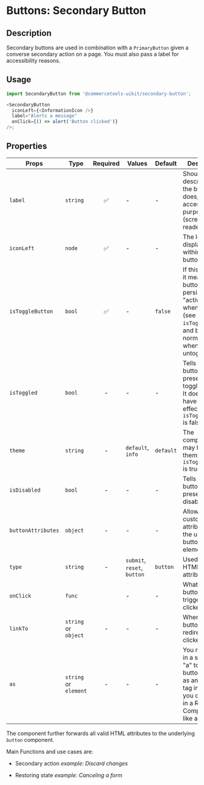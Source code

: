 # Buttons: Secondary Button

## Description

Secondary buttons are used in combination with a `PrimaryButton` given a
converse secondary action on a page. You must also pass a label for
accessibility reasons.

## Usage

```js
import SecondaryButton from '@commercetools-uikit/secondary-button';

<SecondaryButton
  iconLeft={<InformationIcon />}
  label="Alerts a message"
  onClick={() => alert('Button clicked')}
/>;
```

## Properties

| Props              | Type                  | Required | Values                      | Default   | Description                                                                                                                                      |
| ------------------ | --------------------- | :------: | --------------------------- | --------- | ------------------------------------------------------------------------------------------------------------------------------------------------ |
| `label`            | `string`              |    ✅    | -                           | -         | Should describe what the button does, for accessibility purposes (screen-reader users)                                                           |
| `iconLeft`         | `node`                |    ✅    | -                           | -         | The left icon displayed within the button                                                                                                        |
| `isToggleButton`   | `bool`                |    ✅    | -                           | `false`   | If this is active, it means the button will persist in an "active" state when toggled (see `isToggled`), and back to normal state when untoggled |
| `isToggled`        | `bool`                |    -     | -                           | -         | Tells when the button should present a toggled state. It does not have any effect when `isToggleButton` is false                                 |
| `theme`            | `string`              |    -     | `default`, `info`           | `default` | The component may have a theme only if `isToggleButton` is true                                                                                  |
| `isDisabled`       | `bool`                |    -     | -                           | -         | Tells when the button should present a disabled state                                                                                            |
| `buttonAttributes` | `object`              |    -     | -                           | -         | Allows setting custom attributes on the underlying button html element                                                                           |
| `type`             | `string`              |    -     | `submit`, `reset`, `button` | `button`  | Used as the HTML `type` attribute.                                                                                                               |
| `onClick`          | `func`                |          | -                           | -         | What the button will trigger when clicked                                                                                                        |
| `linkTo`           | `string` or `object`  |    -     | -                           | -         | Where the button should redirect when clicked                                                                                                    |
| `as`               | `string` or `element` |    -     | -                           | -         | You may pass in a string like "a" to have the button render as an anchor tag instead. Or you could pass in a React Component, like a `Link`.     |

The component further forwards all valid HTML attributes to the underlying `button` component.

Main Functions and use cases are:

- Secondary action _example: Discard changes_

- Restoring state _example: Canceling a form_
